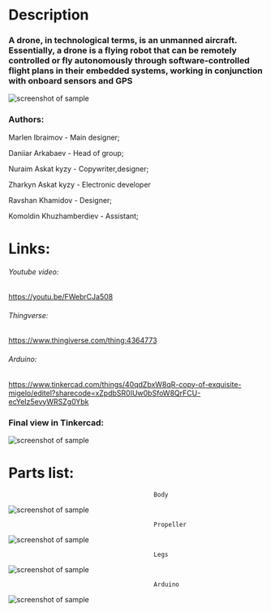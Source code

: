 # Description
###  A drone, in technological terms, is an unmanned aircraft. Essentially, a drone is a flying robot that can be remotely controlled or fly autonomously through software-controlled flight plans in their embedded systems, working in conjunction with onboard sensors and GPS
 ![screenshot of sample](https://github.com/Marlen1703/Final_Graphics/blob/master/Images/main.jpg)
 
### Authors:
Marlen Ibraimov - Main designer;

Daniiar Arkabaev - Head of group;

Nuraim Askat kyzy - Copywriter,designer;

Zharkyn Askat kyzy - Electronic developer

Ravshan Khamidov - Designer;

Komoldin Khuzhamberdiev - Assistant; 
 
 
# Links:

###### Youtube video:
https://youtu.be/FWebrCJa508
 
###### Thingverse:
https://www.thingiverse.com/thing:4364773

###### Arduino:
https://www.tinkercad.com/things/40qdZbxW8qR-copy-of-exquisite-migelo/editel?sharecode=xZpdbSR0IUw0bSfoW8QrFCU-ecYeIz5evyWRSZg0Ybk






### Final view in Tinkercad:
 ![screenshot of sample](https://github.com/Marlen1703/Final_Graphics/blob/master/Images/TinkerCad.jpg)
 # Parts list:
                                            Body
 ![screenshot of sample](https://github.com/Marlen1703/Final_Graphics/blob/master/Images/body.jpg)
 
                                            Propeller
 ![screenshot of sample](https://github.com/Marlen1703/Final_Graphics/blob/master/Images/propeller.jpg)
 
                                            Legs
 ![screenshot of sample](https://github.com/Marlen1703/Final_Graphics/blob/master/Images/legs.jpg)

                                            Arduino
 ![screenshot of sample](https://github.com/Marlen1703/Final_Graphics/blob/master/Images/arduino.jpg)

